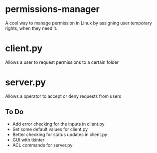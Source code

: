 # permissions-manager
A cool way to manage permission in Linux by assigning user temporary rights, when they need it.

# client.py
Allows a user to request permissions to a certain folder

# server.py
Allows a operator to accept or deny requests from users

## To Do
* Add error checking for the inputs in client.py
* Set some default values for client.py
* Better checking for status updates in client.py
* GUI with tkinter
* ACL commands for server.py 
